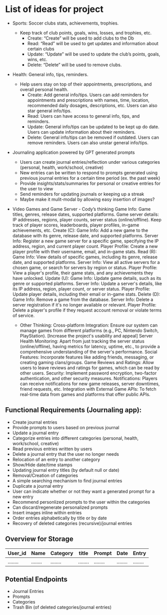 
# List of ideas for project

- Sports: Soccer clubs stats, achievements, trophies.
    - Keep track of club points, goals, wins, losses, and trophies, etc.
        - Create: “Create” will be used to add clubs to the Db
        - Read: “Read” will be used to get updates and information about certain clubs
        - Update: “Update” will be used to update the club’s points, goals, wins, etc.
        - Delete: “Delete” will be used to remove clubs.

- Health: General info, tips, reminders.
    - Help users stay on top of their appointments, prescriptions, and overall personal health.
        - Create: Add general info/tips. Users can add reminders for appointments and prescriptions with names, time, location, recommended daily dosages, descriptions, etc. Users can also star general info/tips.
        - Read: Users can have access to general info, tips, and reminders.
        - Update: General info/tips can be updated to be kept up do date. Users can update information about their reminders.
        - Delete: General info/tips can be removed if outdated. Users can remove reminders. Users can also unstar general info/tips.

- Journaling application powered by GPT generated prompts
    - Users can create journal entries/reflection under various categories (personal, health, work/school, creative)
    - New entries can be written to respond to prompts generated using previous journal entries for a certain time period (ex. the past week)
    - Provide insights/stats/summaries for personal or creative entries for the user to view
    - Send reminders for updating journals or keeping up a streak
    - Maybe make it mulit-modal by allowing easy insertion of images?

- Video Games and Game Server - Cody’s thinking
    Game Info:
    Game titles, genres, release dates, supported platforms.
    Game server details: IP addresses, regions, player counts, server status (online/offline).
    Keep track of player scores, leaderboards, player profiles, in-game achievements, etc.
    Create (C):
    Game Info: Add a new game to the database with its genre, release date, and supported platforms.
    Server Info: Register a new game server for a specific game, specifying the IP address, region, and current player count.
    Player Profile: Create a new player profile with their username, email, and in-game stats.
    Read (R):
    Game Info: View details of specific games, including its genre, release date, and supported platforms.
    Server Info: View all active servers for a chosen game, or search for servers by region or status.
    Player Profile: View a player's profile, their game stats, and any achievements they have unlocked.
    Update (U):
    Game Info: Update game details, such as its genre or supported platforms.
    Server Info: Update a server's details, like its IP address, region, player count, or server status.
    Player Profile: Update player details, including their email or in-game stats.
    Delete (D):
    Game Info: Remove a game from the database.
    Server Info: Delete a server registration if it's no longer available or relevant.
    Player Profile: Delete a player's profile if they request account removal or violate terms of service.
    - Other Thinking:
    Cross-platform Integration: Ensure our system can manage games from different platforms (e.g., PC, Nintendo Switch, PlayStation). [Increase the project's usability and appeal]
    Server Health Monitoring: Apart from just tracking the server status (online/offline), having metrics for latency, uptime, etc., to provide a comprehensive understanding of the server's     performance.
    Social Features: Incorporate features like adding friends, messaging, or creating gaming clans/groups.
    Game Reviews and Ratings: Allow users to leave reviews and ratings for games, which can be read by other users.
    Security: Implement password encryption, two-factor authentication, and other security measures.
    Notifications: Players can receive notifications for new game releases, server downtimes, friend requests, etc.
    Integration with External Game APIs: To fetch real-time data from games and platforms that offer public APIs.


## Functional Requirements (Journaling app):

- Create journal entries 
- Provide prompts to users based on previous journal 
- Update a journal entry 
- Categorize entries into different categories (personal, health, work/school, creative)
- Read previous entries written by users
- Delete a journal entry that the user no longer needs
- Relocation of an entry to another category
- Show/Hide date/time stamps
- Updating journal entry titles (by default null or date)
- Removal/Creation of categories
- A simple searching mechanism to find journal entries
- Duplicate a journal entry
- User can indicate whether or not they want a generated prompt for a new entry
- Recommend personlized prompts to the user within the categories
- Can discard/regenerate personalized prompts 
- Insert images inline within entries 
- Order entries alphabetically by title or by date
- Recovery of deleted categories (recursive)/journal entries


## Overview for Storage 

| User_id  | Name      | Category   | title     | Prompt   | Date      | Entry     |
| -------- | --------  | --------   | --------  | -------- | --------  | --------  |
| ........ | ........  | ........   | ........  | ........ | ........  | ........  | 


## Potential Endpoints

- Journal Entries
- Prompts
- Categories
- Trash Bin (of deleted categories/journal entries)
